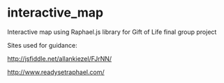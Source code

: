 interactive_map
===============

Interactive map using Raphael.js library for Gift of Life final group project

Sites used for guidance:

http://jsfiddle.net/allankiezel/FJrNN/

http://www.readysetraphael.com/
